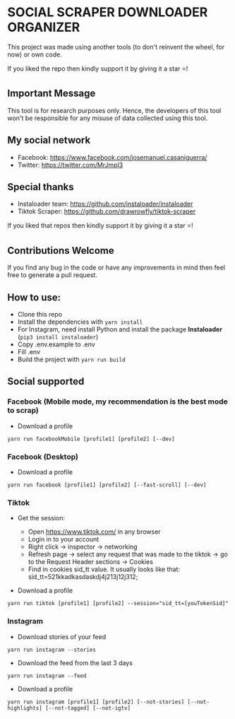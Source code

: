 # SOCIAL SCRAPER DOWNLOADER ORGANIZER

This project was made using another tools (to don't reinvent the wheel, for now) or own code.

If you liked the repo then kindly support it by giving it a star ⭐!

## Important Message

This tool is for research purposes only. Hence, the developers of this tool won't be responsible for any misuse of data collected using this tool.

## My social network

- Facebook: https://www.facebook.com/josemanuel.casaniguerra/
- Twitter: https://twitter.com/MrJmpl3

## Special thanks

- Instaloader team: https://github.com/instaloader/instaloader
- Tiktok Scraper: https://github.com/drawrowfly/tiktok-scraper

If you liked that repos then kindly support it by giving it a star ⭐!

## Contributions Welcome

If you find any bug in the code or have any improvements in mind then feel free to generate a pull request.

## How to use:
- Clone this repo
- Install the dependencies with `yarn install`
- For Instagram, need install Python and install the package **Instaloader** (`pip3 install instaloader`)
- Copy .env.example to .env 
- Fill .env
- Build the project with `yarn run build`

## Social supported

### Facebook (Mobile mode, my recommendation is the best mode to scrap)

- Download a profile

`yarn run facebookMobile [profile1] [profile2] [--dev]`

### Facebook (Desktop)

- Download a profile

`yarn run facebook [profile1] [profile2] [--fast-scroll] [--dev]`

### Tiktok

- Get the session:
    - Open https://www.tiktok.com/ in any browser
    - Login in to your account
    - Right click -> inspector -> networking
    - Refresh page -> select any request that was made to the tiktok -> go to the Request Header sections -> Cookies
    - Find in cookies sid_tt value. It usually looks like that: sid_tt=521kkadkasdaskdj4j213j12j312;
    
- Download a profile

`yarn run tiktok [profile1] [profile2] --session="sid_tt=[youTokenSid]"`

### Instagram

- Download stories of your feed

`yarn run instagram --stories`

- Download the feed from the last 3 days

`yarn run instagram --feed`

- Download a profile

`yarn run instagram [profile1] [profile2] [--not-stories] [--not-highlights] [--not-tagged] [--not-igtv]`